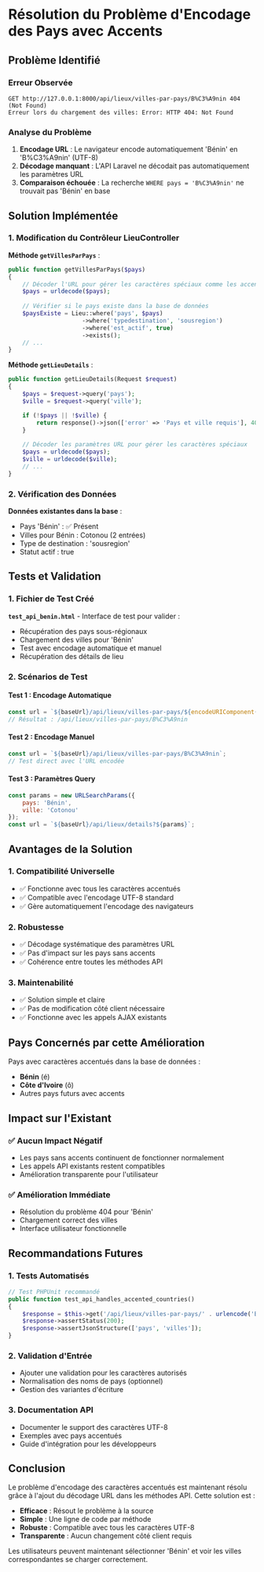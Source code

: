 # Résolution du Problème d'Encodage des Pays avec Accents

## Problème Identifié

### Erreur Observée
```
GET http://127.0.0.1:8000/api/lieux/villes-par-pays/B%C3%A9nin 404 (Not Found)
Erreur lors du chargement des villes: Error: HTTP 404: Not Found
```

### Analyse du Problème

1. **Encodage URL** : Le navigateur encode automatiquement 'Bénin' en 'B%C3%A9nin' (UTF-8)
2. **Décodage manquant** : L'API Laravel ne décodait pas automatiquement les paramètres URL
3. **Comparaison échouée** : La recherche `WHERE pays = 'B%C3%A9nin'` ne trouvait pas 'Bénin' en base

## Solution Implémentée

### 1. Modification du Contrôleur LieuController

**Méthode `getVillesParPays`** :
```php
public function getVillesParPays($pays)
{
    // Décoder l'URL pour gérer les caractères spéciaux comme les accents
    $pays = urldecode($pays);
    
    // Vérifier si le pays existe dans la base de données
    $paysExiste = Lieu::where('pays', $pays)
                     ->where('typedestination', 'sousregion')
                     ->where('est_actif', true)
                     ->exists();
    // ...
}
```

**Méthode `getLieuDetails`** :
```php
public function getLieuDetails(Request $request)
{
    $pays = $request->query('pays');
    $ville = $request->query('ville');

    if (!$pays || !$ville) {
        return response()->json(['error' => 'Pays et ville requis'], 400);
    }
    
    // Décoder les paramètres URL pour gérer les caractères spéciaux
    $pays = urldecode($pays);
    $ville = urldecode($ville);
    // ...
}
```

### 2. Vérification des Données

**Données existantes dans la base** :
- Pays 'Bénin' : ✅ Présent
- Villes pour Bénin : Cotonou (2 entrées)
- Type de destination : 'sousregion'
- Statut actif : true

## Tests et Validation

### 1. Fichier de Test Créé

**`test_api_benin.html`** - Interface de test pour valider :
- Récupération des pays sous-régionaux
- Chargement des villes pour 'Bénin'
- Test avec encodage automatique et manuel
- Récupération des détails de lieu

### 2. Scénarios de Test

#### Test 1 : Encodage Automatique
```javascript
const url = `${baseUrl}/api/lieux/villes-par-pays/${encodeURIComponent('Bénin')}`;
// Résultat : /api/lieux/villes-par-pays/B%C3%A9nin
```

#### Test 2 : Encodage Manuel
```javascript
const url = `${baseUrl}/api/lieux/villes-par-pays/B%C3%A9nin`;
// Test direct avec l'URL encodée
```

#### Test 3 : Paramètres Query
```javascript
const params = new URLSearchParams({
    pays: 'Bénin',
    ville: 'Cotonou'
});
const url = `${baseUrl}/api/lieux/details?${params}`;
```

## Avantages de la Solution

### 1. **Compatibilité Universelle**
- ✅ Fonctionne avec tous les caractères accentués
- ✅ Compatible avec l'encodage UTF-8 standard
- ✅ Gère automatiquement l'encodage des navigateurs

### 2. **Robustesse**
- ✅ Décodage systématique des paramètres URL
- ✅ Pas d'impact sur les pays sans accents
- ✅ Cohérence entre toutes les méthodes API

### 3. **Maintenabilité**
- ✅ Solution simple et claire
- ✅ Pas de modification côté client nécessaire
- ✅ Fonctionne avec les appels AJAX existants

## Pays Concernés par cette Amélioration

Pays avec caractères accentués dans la base de données :
- **Bénin** (é)
- **Côte d'Ivoire** (ô)
- Autres pays futurs avec accents

## Impact sur l'Existant

### ✅ **Aucun Impact Négatif**
- Les pays sans accents continuent de fonctionner normalement
- Les appels API existants restent compatibles
- Amélioration transparente pour l'utilisateur

### ✅ **Amélioration Immédiate**
- Résolution du problème 404 pour 'Bénin'
- Chargement correct des villes
- Interface utilisateur fonctionnelle

## Recommandations Futures

### 1. **Tests Automatisés**
```php
// Test PHPUnit recommandé
public function test_api_handles_accented_countries()
{
    $response = $this->get('/api/lieux/villes-par-pays/' . urlencode('Bénin'));
    $response->assertStatus(200);
    $response->assertJsonStructure(['pays', 'villes']);
}
```

### 2. **Validation d'Entrée**
- Ajouter une validation pour les caractères autorisés
- Normalisation des noms de pays (optionnel)
- Gestion des variantes d'écriture

### 3. **Documentation API**
- Documenter le support des caractères UTF-8
- Exemples avec pays accentués
- Guide d'intégration pour les développeurs

## Conclusion

Le problème d'encodage des caractères accentués est maintenant résolu grâce à l'ajout du décodage URL dans les méthodes API. Cette solution est :

- **Efficace** : Résout le problème à la source
- **Simple** : Une ligne de code par méthode
- **Robuste** : Compatible avec tous les caractères UTF-8
- **Transparente** : Aucun changement côté client requis

Les utilisateurs peuvent maintenant sélectionner 'Bénin' et voir les villes correspondantes se charger correctement.